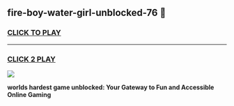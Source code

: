 
## fire-boy-water-girl-unblocked-76 👋
<h3>
<a href="https://premium.freeplayer.one?title=fire-boy-water-girl-unblocked-76&ref=14F">CLICK TO PLAY</a></h3>
<hr>

<h3>
<a href="https://premium.freeplayer.one?title=fire-boy-water-girl-unblocked-76&ref=14F">CLICK 2 PLAY</a>
  
</h3>

<a href="https://premium.freeplayer.one?title=fire-boy-water-girl-unblocked-76&ref=12F/"><img src="https://clearcache.store/games.png"></a>


**worlds hardest game unblocked: Your Gateway to Fun and Accessible Online Gaming**
